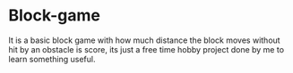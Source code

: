 # Block-game
  It is a basic block game with how much distance the block moves without hit by an obstacle is score, its just a free time hobby project done by me to learn something useful.
